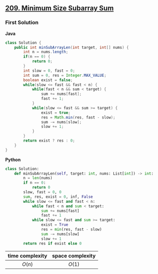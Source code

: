 ## [209. Minimum Size Subarray Sum](https://leetcode.cn/problems/minimum-size-subarray-sum/)

### First Solution

**Java**

```java
class Solution {
    public int minSubArrayLen(int target, int[] nums) {
        int n = nums.length;
        if(n == 0) {
            return 0;
        }
        int slow = 0, fast = 0;
        int sum = 0, res = Integer.MAX_VALUE;
        boolean exist = false;
        while(slow <= fast && fast < n) {
            while(fast < n && sum < target) {
                sum += nums[fast];
                fast += 1;
            }
            while(slow <= fast && sum >= target) {
                exist = true;
                res = Math.min(res, fast - slow);
                sum -= nums[slow];
                slow += 1;
            }
        }
        return exist ? res : 0;
    }
}
```
**Python**
```python
class Solution:
    def minSubArrayLen(self, target: int, nums: List[int]) -> int:
        n = len(nums)
        if n == 0:
            return 0
        slow, fast = 0, 0
        sum, res, exist = 0, inf, False
        while slow <= fast and fast < n:
            while fast < n and sum < target:
                sum += nums[fast]
                fast += 1
            while slow <= fast and sum >= target:
                exist = True
                res = min(res, fast - slow)
                sum -= nums[slow]
                slow += 1
        return res if exist else 0
```
| time complexity | space complexity |
| :-------------: | :--------------: |
| $O(n)$          | $O(1)$           |